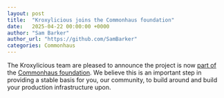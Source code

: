 ```yaml
---
layout: post
title:  "Kroxylicious joins the Commonhaus foundation"
date:   2025-04-22 00:00:00 +0000
author: "Sam Barker"
author_url: "https://github.com/SamBarker"
categories: Commonhaus
---
```


The Kroxylicious team are pleased to announce the project is now [part of](https://www.commonhaus.org/activity/258.html) the [Commonhaus foundation](https://www.commonhaus.org/). 
We believe this is an important step in providing a stable basis for you, our community, to build around and build your production infrastructure upon.
